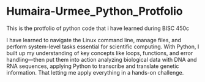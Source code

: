 # Humaira-Urmee_Python_Protfolio
This is the protfolio of python code that i have learned during BISC 450c


I have learned to navigate the Linux command line, manage files, and perform system-level tasks essential for scientific computing. With Python, I built up my understanding of key concepts like loops, functions, and error handling—then put them into action analyzing biological data with DNA and RNA sequences, applying Python to transcribe and translate genetic information. That letting me apply everything in a hands-on challenge.
